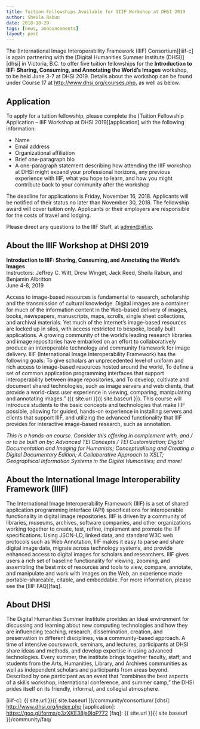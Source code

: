 ```yaml
---
title: Tuition Fellowships Available for IIIF Workshop at DHSI 2019
author: Sheila Rabun
date: 2018-10-29
tags: [news, announcements]
layout: post
---
```


The [International Image Interoperability Framework (IIIF) Consortium][iiif-c] is again partnering with the [Digital Humanities Summer Institute (DHSI)][dhsi] in Victoria, B.C. to offer five tuition fellowships for the **Introduction to IIIF: Sharing, Consuming, and Annotating the World’s Images** workshop, to be held June 3-7 at DHSI 2019. Details about the workshop can be found under Course 17 at <http://www.dhsi.org/courses.php>, as well as below.

## Application

To apply for a tuition fellowship, please complete the [Tuition Fellowship Application – IIIF Workshop at DHSI 2019][application] with the following information:
 * Name
 * Email address
 * Organizational affiliation
 * Brief one-paragraph bio
 * A one-paragraph statement describing how attending the IIIF workshop at DHSI might expand your professional horizons, any previous experience with IIIF, what you hope to learn, and how you might contribute back to your community after the workshop

The deadline for applications is Friday, November 16, 2018. Applicants will be notified of their status no later than November 30, 2018. The fellowship award will cover tuition only. Applicants or their employers are responsible for the costs of travel and lodging.

Please direct any questions to the IIIF Staff, at <admin@iiif.io>.

## About the IIIF Workshop at DHSI 2019

**Introduction to IIIF: Sharing, Consuming, and Annotating the World’s Images**  
Instructors: Jeffrey C. Witt, Drew Winget, Jack Reed, Sheila Rabun, and Benjamin Albritton  
June 4-8, 2019

Access to image-based resources is fundamental to research, scholarship and the transmission of cultural knowledge. Digital images are a container for much of the information content in the Web-based delivery of images, books, newspapers, manuscripts, maps, scrolls, single sheet collections, and archival materials. Yet much of the Internet’s image-based resources are locked up in silos, with access restricted to bespoke, locally built applications. A growing community of the world’s leading research libraries and image repositories have embarked on an effort to collaboratively produce an interoperable technology and community framework for image delivery. IIIF (International Image Interoperability Framework) has the following goals: To give scholars an unprecedented level of uniform and rich access to image-based resources hosted around the world, To define a set of common application programming interfaces that support interoperability between image repositories, and To develop, cultivate and document shared technologies, such as image servers and web clients, that provide a world-class user experience in viewing, comparing, manipulating and annotating images.” ({{ site.url }}{{ site.baseurl }}). This course will introduce students to the basic concepts and technologies that make IIIF possible, allowing for guided, hands-on experience in installing servers and clients that support IIIF, and utilizing the advanced functionality that IIIF provides for interactive image-based research, such as annotation.

_This is a hands-on course. Consider this offering in complement with, and / or to be built on by: Advanced TEI Concepts / TEI Customization; Digital Documentation and Imaging for Humanists; Conceptualising and Creating a Digital Documentary Edition; A Collaborative Approach to XSLT; Geographical Information Systems in the Digital Humanities; and more!_

## About the International Image Interoperability Framework (IIIF)

The International Image Interoperability Framework (IIIF) is a set of shared application programming interface (API) specifications for interoperable functionality in digital image repositories. IIIF is driven by a community of libraries, museums, archives, software companies, and other organizations working together to create, test, refine, implement and promote the IIIF specifications. Using JSON-LD, linked data, and standard W3C web protocols such as Web Annotation, IIIF makes it easy to parse and share digital image data, migrate across technology systems, and provide enhanced access to digital images for scholars and researchers. IIIF gives users a rich set of baseline functionality for viewing, zooming, and assembling the best mix of resources and tools to view, compare, annotate, and manipulate and work with images on the Web, an experience made portable–shareable, citable, and embeddable. For more information, please see the [IIIF FAQ][faq].

## About DHSI

The Digital Humanities Summer Institute provides an ideal environment for discussing and learning about new computing technologies and how they are influencing teaching, research, dissemination, creation, and preservation in different disciplines, via a community-based approach. A time of intensive coursework, seminars, and lectures, participants at DHSI share ideas and methods, and develop expertise in using advanced technologies. Every summer, the institute brings together faculty, staff, and students from the Arts, Humanities, Library, and Archives communities as well as independent scholars and participants from areas beyond. Described by one participant as an event that “combines the best aspects of a skills workshop, international conference, and summer camp,” the DHSI prides itself on its friendly, informal, and collegial atmosphere.

[iiif-c]: {{ site.url }}{{ site.baseurl }}/community/consortium/
[dhsi]: http://www.dhsi.org/index.php
[application]: https://goo.gl/forms/p3zXKE38ja9IoP772
[faq]: {{ site.url }}{{ site.baseurl }}/community/faq/
